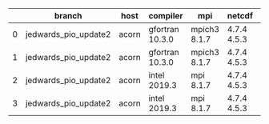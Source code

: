 |    | branch               | host   | compiler        | mpi          | netcdf      | o_g   | os    | build   | u_pass   | u_fail   | s_pass   | s_fail   | e_pass   | e_fail   |   nuopc_pass |   nuopc_fail | artifacts_hash                                                                                                                                                       | modified                   |
|----|----------------------|--------|-----------------|--------------|-------------|-------|-------|---------|----------|----------|----------|----------|----------|----------|--------------|--------------|----------------------------------------------------------------------------------------------------------------------------------------------------------------------|----------------------------|
|  0 | jedwards_pio_update2 | acorn  | gfortran 10.3.0 | mpich3 8.1.7 | 4.7.4 4.5.3 | O     | Linux | fail    | fail     | fail     | fail     | fail     | fail     | fail     |            0 |           50 | [artifacts](https://github.com/esmf-org/esmf-test-artifacts/tree/1cd9adf214bb54c67c46600b47f930d8a9aef35a/jedwards_pio_update2/acorn/gfortran/10.3.0/O/mpich3/8.1.7) | 2022-03-12 19:07:59.305201 |
|  1 | jedwards_pio_update2 | acorn  | gfortran 10.3.0 | mpich3 8.1.7 | 4.7.4 4.5.3 | g     | Linux | fail    | fail     | fail     | fail     | fail     | fail     | fail     |            0 |           50 | [artifacts](https://github.com/esmf-org/esmf-test-artifacts/tree/622e55cfb542a017a475c6862de74e6b1f094403/jedwards_pio_update2/acorn/gfortran/10.3.0/g/mpich3/8.1.7) | 2022-03-12 19:07:59.305186 |
|  2 | jedwards_pio_update2 | acorn  | intel 2019.3    | mpi 8.1.7    | 4.7.4 4.5.3 | O     | Linux | fail    | fail     | fail     | fail     | fail     | fail     | fail     |            0 |           50 | [artifacts](https://github.com/esmf-org/esmf-test-artifacts/tree/f37d11f439660bff8c3b34ac8dd6a184cb5cc9b3/jedwards_pio_update2/acorn/intel/2019.3/O/mpi/8.1.7)       | 2022-03-12 19:07:59.305096 |
|  3 | jedwards_pio_update2 | acorn  | intel 2019.3    | mpi 8.1.7    | 4.7.4 4.5.3 | g     | Linux | fail    | fail     | fail     | fail     | fail     | fail     | fail     |            0 |           50 | [artifacts](https://github.com/esmf-org/esmf-test-artifacts/tree/9398da2b204080d6cc7abde5314fde110827b970/jedwards_pio_update2/acorn/intel/2019.3/g/mpi/8.1.7)       | 2022-03-12 19:07:59.305165 |